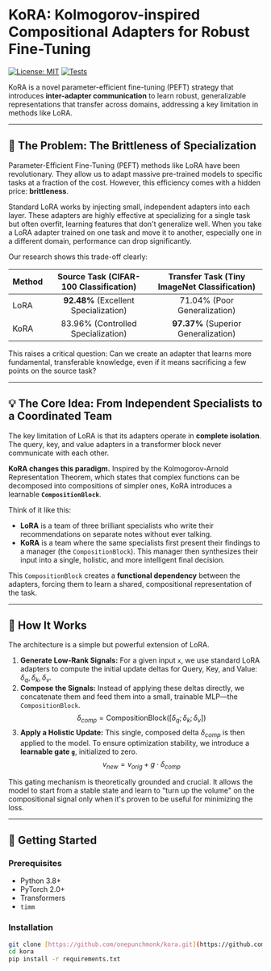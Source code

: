 # KoRA: Kolmogorov-inspired Compositional Adapters for Robust Fine-Tuning


[![License: MIT](https://img.shields.io/badge/License-MIT-yellow.svg)](https://opensource.org/licenses/MIT)
[![Tests](https://github.com/onepunchmonk/kora/actions/workflows/ci.yml/badge.svg)](https://github.com/onepunchmonk/kora/actions/workflows/ci.yml)

KoRA is a novel parameter-efficient fine-tuning (PEFT) strategy that introduces **inter-adapter communication** to learn robust, generalizable representations that transfer across domains, addressing a key limitation in methods like LoRA.

---

## 🎯 The Problem: The Brittleness of Specialization

Parameter-Efficient Fine-Tuning (PEFT) methods like LoRA have been revolutionary. They allow us to adapt massive pre-trained models to specific tasks at a fraction of the cost. However, this efficiency comes with a hidden price: **brittleness**.

Standard LoRA works by injecting small, independent adapters into each layer. These adapters are highly effective at specializing for a single task but often overfit, learning features that don't generalize well. When you take a LoRA adapter trained on one task and move it to another, especially one in a different domain, performance can drop significantly.

Our research shows this trade-off clearly:

| Method | Source Task (CIFAR-100 Classification) | Transfer Task (Tiny ImageNet Classification) |
| :--- | :---: | :---: |
| LoRA | **92.48%** (Excellent Specialization) | 71.04% (Poor Generalization) |
| KoRA | 83.96% (Controlled Specialization) | **97.37%** (Superior Generalization) |

This raises a critical question: Can we create an adapter that learns more fundamental, transferable knowledge, even if it means sacrificing a few points on the source task?

---

## 💡 The Core Idea: From Independent Specialists to a Coordinated Team

The key limitation of LoRA is that its adapters operate in **complete isolation**. The query, key, and value adapters in a transformer block never communicate with each other.

**KoRA changes this paradigm.** Inspired by the Kolmogorov-Arnold Representation Theorem, which states that complex functions can be decomposed into compositions of simpler ones, KoRA introduces a learnable **`CompositionBlock`**.



Think of it like this:
* **LoRA** is a team of three brilliant specialists who write their recommendations on separate notes without ever talking.
* **KoRA** is a team where the same specialists first present their findings to a manager (the `CompositionBlock`). This manager then synthesizes their input into a single, holistic, and more intelligent final decision.

This `CompositionBlock` creates a **functional dependency** between the adapters, forcing them to learn a shared, compositional representation of the task.

---

## 🔧 How It Works

The architecture is a simple but powerful extension of LoRA.

1.  **Generate Low-Rank Signals:** For a given input `x`, we use standard LoRA adapters to compute the initial update deltas for Query, Key, and Value: $\delta_q, \delta_k, \delta_v$.
2.  **Compose the Signals:** Instead of applying these deltas directly, we concatenate them and feed them into a small, trainable MLP—the `CompositionBlock`.
    $$\delta_{comp} = \text{CompositionBlock}([\delta_q ; \delta_k ; \delta_v])$$
3.  **Apply a Holistic Update:** This single, composed delta $\delta_{comp}$ is then applied to the model. To ensure optimization stability, we introduce a **learnable gate `g`**, initialized to zero.
    $$v_{new} = v_{orig} + g \cdot \delta_{comp}$$

This gating mechanism is theoretically grounded and crucial. It allows the model to start from a stable state and learn to "turn up the volume" on the compositional signal only when it's proven to be useful for minimizing the loss.

---

## 🚀 Getting Started

### Prerequisites
* Python 3.8+
* PyTorch 2.0+
* Transformers
* `timm`

### Installation
```bash
git clone [https://github.com/onepunchmonk/kora.git](https://github.com/onepunchmonk/kora.git)
cd kora
pip install -r requirements.txt

